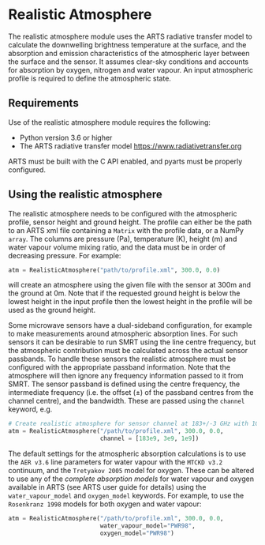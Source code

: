 # Realistic Atmosphere
The realistic atmosphere module uses the ARTS radiative transfer model to calculate
the downwelling brightness temperature at the surface, and the absorption and emission
characteristics of the atmospheric layer between the surface and the sensor. It assumes 
clear-sky conditions and accounts for absorption by oxygen, nitrogen and water vapour. 
An input atmospheric profile is required to define the atmospheric state.

## Requirements
Use of the realistic atmosphere module requires the following:
 * Python version 3.6 or higher
 * The ARTS radiative transfer model <https://www.radiativetransfer.org>
 
ARTS must be built with the C API enabled, and pyarts must be properly configured.

## Using the realistic atmosphere
The realistic atmosphere needs to be configured with the atmospheric
profile, sensor height and ground height. The profile can either
be the path to an ARTS xml file containing a `Matrix` with the profile data, or a NumPy `array`. The columns are pressure (Pa), temperature (K), height (m) and water vapour volume mixing ratio, and the data must be
in order of decreasing pressure. For example:
```python
atm = RealisticAtmosphere("path/to/profile.xml", 300.0, 0.0)
```
will create an atmosphere using the given file with the sensor at 300m and the ground at 0m. Note that if the requested ground height is below the lowest height in the input profile then the lowest height in the profile will be used as the ground height.

Some microwave sensors have a dual-sideband configuration, for example to make measurements around atmospheric absorption lines. For such sensors it can be desirable to run SMRT using the line centre frequency, but the atmospheric contribution must be calculated across the actual sensor passbands. To handle these sensors the realistic atmosphere must be configured with the appropriate passband information. Note that the atmosphere will then ignore any frequency information passed to it from SMRT. The sensor passband is defined using the centre frequency, the intermediate frequency (i.e. the offset (±) of the passband centres from the channel centre), and the bandwidth. These are passed using the `channel` keyword, e.g.
```python
# Create realistic atmosphere for sensor channel at 183+/-3 GHz with 1GHz bandwidth
atm = RealisticAtmosphere("/path/to/profile.xml", 300.0, 0.0,
                          channel = [183e9, 3e9, 1e9])
```

The default settings for the atmospheric absorption calculations is to use the ``AER v3.6`` line parameters for water vapour with the ``MTCKD v3.2`` continuum, and the ``Tretyakov 2005`` model for oxygen. These can be altered to use any of the _complete absorption models_ for water vapour and oxygen available in ARTS (see ARTS user guide for details) using the ``water_vapour_model`` and ``oxygen_model`` keywords. For example, to use the `Rosenkranz 1998` models for both oxygen and water vapour:
```python
atm = RealisticAtmosphere("/path/to/profile.xml", 300.0, 0.0,
                          water_vapour_model="PWR98",
                          oxygen_model="PWR98")
```